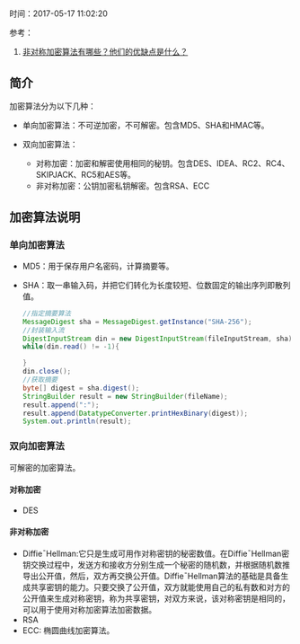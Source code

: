 ##  

时间：2017-05-17 11:02:20 

参考：

1. [非对称加密算法有哪些？他们的优缺点是什么？](https://www.zhihu.com/question/21528050)

## 简介

加密算法分为以下几种： 

* 单向加密算法：不可逆加密，不可解密。包含MD5、SHA和HMAC等。
* 双向加密算法：

     * 对称加密：加密和解密使用相同的秘钥。包含DES、IDEA、RC2、RC4、SKIPJACK、RC5和AES等。
     * 非对称加密：公钥加密私钥解密。包含RSA、ECC

## 加密算法说明

### 单向加密算法

* MD5：用于保存用户名密码，计算摘要等。
* SHA：取一串输入码，并把它们转化为长度较短、位数固定的输出序列即散列值。

    ```java
    //指定摘要算法
    MessageDigest sha = MessageDigest.getInstance("SHA-256");
    //封装输入流
    DigestInputStream din = new DigestInputStream(fileInputStream, sha);
    while(din.read() != -1){

    }
    din.close();
    //获取摘要
    byte[] digest = sha.digest();
    StringBuilder result = new StringBuilder(fileName);
    result.append(":");
    result.append(DatatypeConverter.printHexBinary(digest));
    System.out.println(result);
    ```

### 双向加密算法

可解密的加密算法。

#### 对称加密

* DES

#### 非对称加密

* DiffieˉHellman:它只是生成可用作对称密钥的秘密数值。在DiffieˉHellman密钥交换过程中，发送方和接收方分别生成一个秘密的随机数，并根据随机数推导出公开值，然后，双方再交换公开值。DiffieˉHellman算法的基础是具备生成共享密钥的能力。只要交换了公开值，双方就能使用自己的私有数和对方的公开值来生成对称密钥，称为共享密钥，对双方来说，该对称密钥是相同的，可以用于使用对称加密算法加密数据。
* RSA
* ECC: 椭圆曲线加密算法。